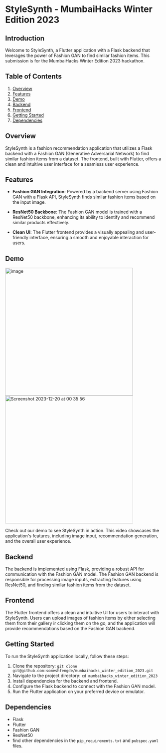 # StyleSynth - MumbaiHacks Winter Edition 2023

## Introduction

Welcome to StyleSynth, a Flutter application with a Flask backend that leverages the power of Fashion GAN to find similar fashion items. This submission is for the MumbaiHacks Winter Edition 2023 hackathon.

## Table of Contents

1. [Overview](#overview)
2. [Features](#features)
3. [Demo](#demo)
4. [Backend](#backend)
5. [Frontend](#frontend)
6. [Getting Started](#getting-started)
7. [Dependencies](#dependencies)


## Overview

StyleSynth is a fashion recommendation application that utilizes a Flask backend with a Fashion GAN (Generative Adversarial Network) to find similar fashion items from a dataset. The frontend, built with Flutter, offers a clean and intuitive user interface for a seamless user experience.

## Features

- **Fashion GAN Integration**: Powered by a backend server using Fashion GAN with a Flask API, StyleSynth finds similar fashion items based on the input image.
  
- **ResNet50 Backbone**: The Fashion GAN model is trained with a ResNet50 backbone, enhancing its ability to identify and recommend similar products effectively.

- **Clean UI**: The Flutter frontend provides a visually appealing and user-friendly interface, ensuring a smooth and enjoyable interaction for users.

## Demo 
<img width="409" alt="image" src="https://github.com/someshfengde/mumbaihacks_winter_edition_2023/assets/42097653/51e5fc29-2a8f-4bc8-af27-31db15e864ee">
<img width="410" alt="Screenshot 2023-12-20 at 00 35 56" src="https://github.com/someshfengde/mumbaihacks_winter_edition_2023/assets/42097653/c49cb0a2-14d3-4e96-b498-5603ac6063af">

Check out our demo to see StyleSynth in action. This video showcases the application's features, including image input, recommendation generation, and the overall user experience.


## Backend

The backend is implemented using Flask, providing a robust API for communication with the Fashion GAN model. The Fashion GAN backend is responsible for processing image inputs, extracting features using ResNet50, and finding similar fashion items from the dataset.

## Frontend

The Flutter frontend offers a clean and intuitive UI for users to interact with StyleSynth. Users can upload images of fashion items by either selecting them from their gallery ir clicking them on the go, and the application will provide recommendations based on the Fashion GAN backend.

## Getting Started

To run the StyleSynth application locally, follow these steps:

1. Clone the repository: `git clone git@github.com:someshfengde/mumbaihacks_winter_edition_2023.git`
2. Navigate to the project directory: `cd mumbaihacks_winter_edition_2023`
3. Install dependencies for the backend and frontend.
4. Configure the Flask backend to connect with the Fashion GAN model.
5. Run the Flutter application on your preferred device or emulator.

## Dependencies

- Flask
- Flutter
- Fashion GAN
- ResNet50
- find other dependencies in the `pip_requirements.txt` and `pubspec.yaml` files. 
